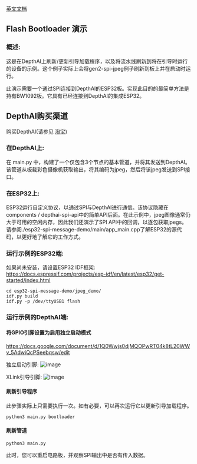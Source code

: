 [英文文档](README.md)

## Flash Bootloader 演示

### 概述:
这是在DepthAI上刷新/更新引导加载程序，以及将流水线刷新到将在引导时运行的设备的示例。这个例子实际上会将gen2-spi-jpeg例子刷新到板上并在启动时运行。

此演示需要一个通过SPI连接到DepthAI的ESP32板。实现此目的的最简单方法是持有BW1092板。它具有已经连接到DepthAI的集成ESP32。

## DepthAI购买渠道

购买DepthAI(请参见 [淘宝](https://item.taobao.com/item.htm?id=626257175462))

### 在DepthAI上:
在 main.py 中，构建了一个仅包含3个节点的基本管道，并将其发送到DepthAI。该管道从板载彩色摄像机获取输出，将其编码为jpeg，然后将该jpeg发送到SPI接口。

### 在ESP32上:
ESP32运行自定义协议，以通过SPI与DepthAI进行通信。该协议隐藏在components / depthai-spi-api中的简单API后面。在此示例中，jpeg图像通常仍大于可用的空闲内存，因此我们还演示了SPI API中的回调，以逐包获取jpegs。请参阅./esp32-spi-message-demo/main/app_main.cpp了解ESP32的源代码，以更好地了解它的工作方式。

### 运行示例的ESP32端:
如果尚未安装，请设置ESP32 IDF框架:
https://docs.espressif.com/projects/esp-idf/en/latest/esp32/get-started/index.html

```
cd esp32-spi-message-demo/jpeg_demo/
idf.py build
idf.py -p /dev/ttyUSB1 flash
```

### 运行示例的DepthAI端:
#### 将GPIO引脚设置为启用独立启动模式
https://docs.google.com/document/d/1Q0Wwjs0djMQOPwRT04k8tL20WWv_5AdwiQcPSeebqsw/edit

独立启动引脚:
![image](https://user-images.githubusercontent.com/19913346/102914698-ee801f80-443d-11eb-96f4-5cc0a5bfb263.png)

XLink引导引脚:
![image](https://user-images.githubusercontent.com/19913346/102914744-ff309580-443d-11eb-9975-66a7f633da6a.png)

#### 刷新引导程序
此步骤实际上只需要执行一次。如有必要，可以再次运行它以更新引导加载程序。

`python3 main.py bootloader`

#### 刷新管道
`python3 main.py`

此时，您可以重启电路板，并观察SPI输出中是否有传入数据。
